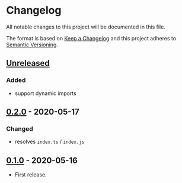 # Changelog

All notable changes to this project will be documented in this file.

The format is based on [Keep a Changelog](http://keepachangelog.com/en/1.0.0/)
and this project adheres to [Semantic Versioning](http://semver.org/spec/v2.0.0.html).

## [Unreleased]

### Added

* support dynamic imports

## [0.2.0] - 2020-05-17

### Changed

* resolves `index.ts` / `index.js`

## [0.1.0] - 2020-05-16

* First release.

[Unreleased]: https://github.com/shimataro/deno-module-extension-resolver/compare/v0.2.0...HEAD
[0.2.0]: https://github.com/shimataro/deno-module-extension-resolver/compare/v0.1.0...v0.2.0
[0.1.0]: https://github.com/shimataro/deno-module-extension-resolver/compare/533f3ee01293bb734252f421975c11140c3aae71...v0.1.0
